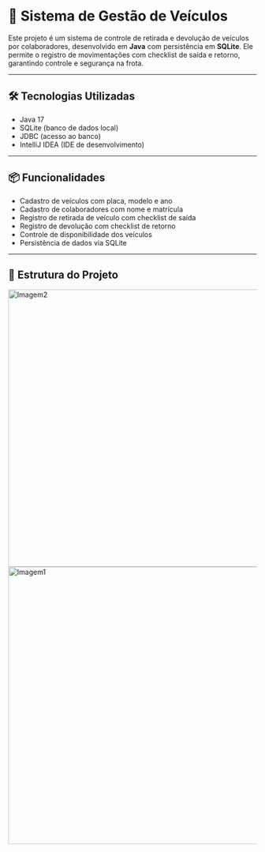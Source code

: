 # 🚗 Sistema de Gestão de Veículos

Este projeto é um sistema de controle de retirada e devolução de veículos por colaboradores, desenvolvido em **Java** com persistência em **SQLite**. Ele permite o registro de movimentações com checklist de saída e retorno, garantindo controle e segurança na frota.

---

## 🛠️ Tecnologias Utilizadas

- Java 17
- SQLite (banco de dados local)
- JDBC (acesso ao banco)
- IntelliJ IDEA (IDE de desenvolvimento)

---

## 📦 Funcionalidades

- Cadastro de veículos com placa, modelo e ano
- Cadastro de colaboradores com nome e matrícula
- Registro de retirada de veículo com checklist de saída
- Registro de devolução com checklist de retorno
- Controle de disponibilidade dos veículos
- Persistência de dados via SQLite

---

## 🧱 Estrutura do Projeto


<img width="999" height="562" alt="Imagem2" src="https://github.com/user-attachments/assets/c1e2263d-39ec-4db5-8480-a43952cf7ec2" />
<img width="999" height="562" alt="Imagem1" src="https://github.com/user-attachments/assets/db315000-1653-4b7c-8e41-b0ca89df82db" />
